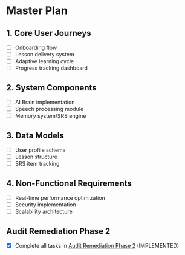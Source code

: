 # Master Plan

## 1. Core User Journeys
- [ ] Onboarding flow
- [ ] Lesson delivery system
- [ ] Adaptive learning cycle
- [ ] Progress tracking dashboard

## 2. System Components
- [ ] AI Brain implementation
- [ ] Speech processing module
- [ ] Memory system/SRS engine

## 3. Data Models
- [ ] User profile schema
- [ ] Lesson structure
- [ ] SRS item tracking

## 4. Non-Functional Requirements
- [ ] Real-time performance optimization
- [ ] Security implementation
- [ ] Scalability architecture
## Audit Remediation Phase 2
- [x] Complete all tasks in [Audit Remediation Phase 2](tasks/audit_remediation_phase_2.md) (IMPLEMENTED)